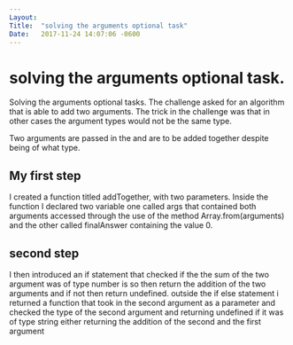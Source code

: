 ```yaml
---
Layout:	
Title:	"solving the arguments optional task"
Date:	2017-11-24 14:07:06 -0600
---
```


# solving the arguments optional task.
Solving the arguments optional tasks.
The challenge asked for an algorithm that is able to add two arguments.
The trick in the challenge was that in other cases the argument types would not be the same type.

Two arguments are passed in the and are to be added together despite being of what type.

## My first step
 I created a function titled addTogether, with two parameters.
 Inside the function I declared two variable one called args that contained both arguments accessed through the use of the method Array.from(arguments) and the other called finalAnswer containing the value 0.
## second step 
I then introduced an if statement that checked if the the sum of the two argument was of type number is so then return the addition of the two arguments and if not then return undefined.
 outside the if else statement i returned a function that took in the second argument as a parameter and checked the type of the second argument and returning undefined if it was of type string either returning the addition of the second and the first argument